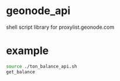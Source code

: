 # geonode_api
shell script library for proxylist.geonode.com
# example
```bash
source ./ton_balance_api.sh
get_balance
```
